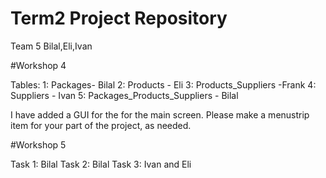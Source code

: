 # Term2 Project Repository

Team 5
Bilal,Eli,Ivan

#Workshop 4



Tables:
1: Packages- Bilal
2: Products - Eli
3: Products_Suppliers -Frank
4: Suppliers - Ivan
5: Packages_Products_Suppliers - Bilal

I have added a GUI for the for the main screen. Please make a menustrip item for your part of the project, as needed.

#Workshop 5

Task 1: Bilal 
Task 2: Bilal
Task 3: Ivan and Eli





